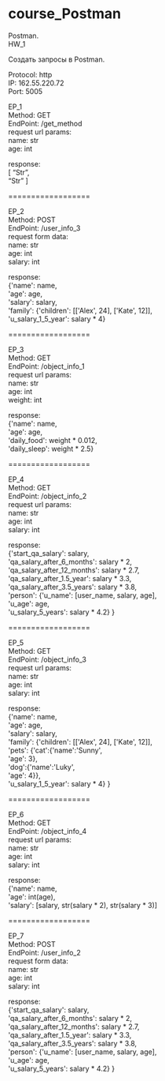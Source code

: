 # course_Postman

Postman.\
HW_1

Создать запросы в Postman.

Protocol: http\
IP: 162.55.220.72\
Port: 5005

EP_1\
Method: GET\
EndPoint: /get_method\
request url params: \
 name: str\
 age: int

response: \
[
    “Str”,\
    “Str”
]

==================

EP_2\
Method: POST\
EndPoint: /user_info_3\
request form data: \
 name: str\
 age: int\
 salary: int

response: \
{'name': name,\
          'age': age,\
          'salary': salary,\
          'family': {'children': [['Alex', 24], ['Kate', 12]],\
                     'u_salary_1_5_year': salary * 4}


==================

EP_3\
Method: GET\
EndPoint: /object_info_1\
request url params: \
 name: str\
 age: int\
 weight: int

response: \
{'name': name,\
          'age': age,\
          'daily_food': weight * 0.012,\
          'daily_sleep': weight * 2.5}


==================

EP_4\
Method: GET\
EndPoint: /object_info_2\
request url params: \
 name: str\
 age: int\
 salary: int

response: \
{'start_qa_salary': salary,\
          'qa_salary_after_6_months': salary * 2,\
          'qa_salary_after_12_months': salary * 2.7,\
          'qa_salary_after_1.5_year': salary * 3.3,\
          'qa_salary_after_3.5_years': salary * 3.8,\
          'person': {'u_name': [user_name, salary, age],\
                     'u_age': age,\
                     'u_salary_5_years': salary * 4.2}
          }


==================

EP_5\
Method: GET\
EndPoint: /object_info_3\
request url params: \
 name: str\
 age: int\
 salary: int

response: \
{'name': name,\
          'age': age,\
          'salary': salary,\
          'family': {'children': [['Alex', 24], ['Kate', 12]],\
                     'pets': {'cat':{'name':'Sunny',\
                                     'age': 3},\
                              'dog':{'name':'Luky',\
                                     'age': 4}},\
                     'u_salary_1_5_year': salary * 4}
          }


==================

EP_6\
Method: GET\
EndPoint: /object_info_4\
request url params: \
 name: str\
 age: int\
 salary: int

response: \
{'name': name,\
          'age': int(age),\
          'salary': [salary, str(salary * 2), str(salary * 3)]


==================

EP_7\
Method: POST\
EndPoint: /user_info_2\
request form data: \
 name: str\
 age: int\
 salary: int

response: \
{'start_qa_salary': salary,\
          'qa_salary_after_6_months': salary * 2,\
          'qa_salary_after_12_months': salary * 2.7,\
          'qa_salary_after_1.5_year': salary * 3.3,\
          'qa_salary_after_3.5_years': salary * 3.8,\
          'person': {'u_name': [user_name, salary, age],\
                     'u_age': age,\
                     'u_salary_5_years': salary * 4.2}
          }
